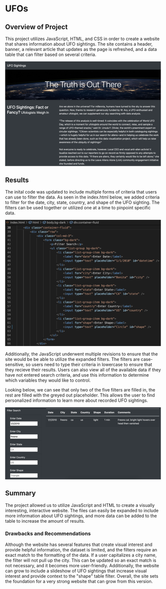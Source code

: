 # UFOs

## Overview of Project
This project utilizes JavaScript, HTML, and CSS in order to create a website that shares information about UFO sightings. The site contains a header, banner, a relevant article that updates as the page is refreshed, and a data table that can filter based on several criteria. 

![Screen Shot 2022-08-18 at 9.04.44 PM.png](https://github.com/Simranbains1/UFOs/blob/main/images/Screen%20Shot%202022-08-18%20at%209.04.44%20PM.png)

## Results
The inital code was updated to include multiple forms of criteria that users can use to filter the data. As seen in the index.html below, we added criteria to filter for the date, city, state, country, and shape of the UFO sighting. The filters can be used together or utilized one at a time to pinpoint specific data. 

![Screen Shot 2022-08-18 at 9.01.38 PM.png](https://github.com/Simranbains1/UFOs/blob/main/images/Screen%20Shot%202022-08-18%20at%209.01.38%20PM.png)

Additionally, the JavaScript underwent multiple revisions to ensure that the site would be be able to utilize the expanded filters. The filters are case-sensitive, so users need to type their criteria in lowercase to ensure that they recieve their results. Users can also view all of the available data if they have not entered search criteria, and use this information to determine which variables they would like to control. 

Looking below, we can see that only two of the five filters are filled in, the rest are filled with the greyed out placeholder. This allows the user to find personalized information to learn more about recorded UFO sightings. 

![Screen Shot 2022-08-18 at 9.05.09 PM.png](https://github.com/Simranbains1/UFOs/blob/main/images/Screen%20Shot%202022-08-18%20at%209.05.09%20PM.png)

## Summary
The project allowed us to utilize JavaScript and HTML to create a visually interesting, interactive website. The files can easily be expanded to include more information about UFO sightings, and more data can be added to the table to increase the amount of results.

### Drawbacks and Recommendations 
Although the website has several features that create visual interest and provide helpful information, the dataset is limited, and the filters require an exact match to the formatting of the data. If a user capitalizes a city name, the filter will not pull up the city. This can be updated so an exact match is not necessary, and it becomes more user-friendly. 
Additionally, the website can grow to include a slideshow of UFO sightings that increase visual interest and provide context to the "shape" table filter. Overall, the site sets the foundation for a very strong website that can grow from this version. 
